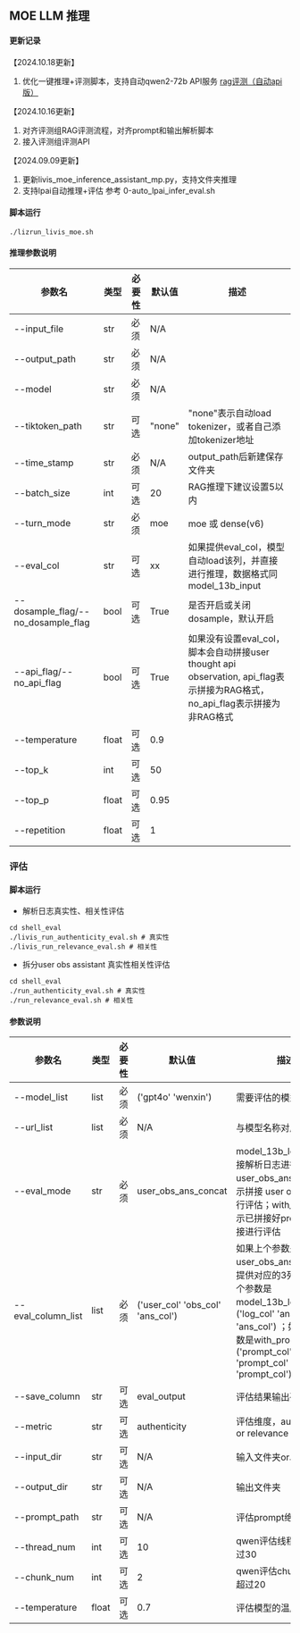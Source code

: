 ## MOE LLM 推理
#### 更新记录
【2024.10.18更新】
1. 优化一键推理+评测脚本，支持自动qwen2-72b API服务
[rag评测（自动api版）](https://li.feishu.cn/docx/YgApdJzV4omd8jxRqFvcBSu4nJd)

【2024.10.16更新】
1. 对齐评测组RAG评测流程，对齐prompt和输出解析脚本
2. 接入评测组评测API

【2024.09.09更新】
1. 更新livis_moe_inference_assistant_mp.py，支持文件夹推理
2. 支持lpai自动推理+评估 参考 0-auto_lpai_infer_eval.sh


#### 脚本运行
```
./lizrun_livis_moe.sh
```
#### 推理参数说明

| 参数名                             | 类型 | 必要性 | 默认值 | 描述 |
|------------------------------------|------|--------|--------|------|
| --input_file                       |str      |必须        |N/A        |      |
| --output_path                      |str      |必须        |N/A        |      |
| --model                            |str      |必须        |N/A        |      |
| --tiktoken_path                    |str      |可选        |"none"        |"none"表示自动load tokenizer，或者自己添加tokenizer地址      |
| --time_stamp                       |str      |必须        |N/A        |output_path后新建保存文件夹      |
| --batch_size                       |int      |可选        |20        |RAG推理下建议设置5以内      |
| --turn_mode                        |str      |必须       |moe        |moe 或 dense(v6)      |
| --eval_col                         |str      |可选        |xx        |如果提供eval_col，模型自动load该列，并直接进行推理，数据格式同model_13b_input      |
| --dosample_flag/--no_dosample_flag |bool      |可选        |True        |是否开启或关闭dosample，默认开启      |
| --api_flag/--no_api_flag           |bool      |可选        |True        |如果没有设置eval_col，脚本会自动拼接user thought api observation, api_flag表示拼接为RAG格式，no_api_flag表示拼接为非RAG格式      |
| --temperature                      |float      |可选        |0.9        |      |
| --top_k                            |int      |可选        |50        |      |
| --top_p                            |float      |可选        |0.95        |      |
| --repetition                       |float      |可选        |1        |      |


### 评估
#### 脚本运行
- 解析日志真实性、相关性评估
```
cd shell_eval
./livis_run_authenticity_eval.sh # 真实性
./livis_run_relevance_eval.sh # 相关性
```
- 拆分user obs assistant 真实性相关性评估
```
cd shell_eval
./run_authenticity_eval.sh # 真实性
./run_relevance_eval.sh # 相关性
```
#### 参数说明
| 参数名                  | 类型 | 必要性 | 默认值 | 描述 |
|------------------------------------|------|--------|--------|------|
| --model_list           |list      |必须        |('gpt4o' 'wenxin')     |需要评估的模型名称    |
| --url_list             |list      |必须        |N/A      |与模型名称对应的url   |
| --eval_mode             |str      |必须        |user_obs_ans_concat       |model_13b_log表示直接解析日志进行评估；user_obs_ans_concat表示拼接 user obs ans 进行评估；with_prompt表示已拼接好prompt可直接进行评估   |
| --eval_column_list             |list      |必须        |('user_col' 'obs_col' 'ans_col')        |如果上个参数是user_obs_ans_concat，提供对应的3列；如果上个参数是model_13b_log，('log_col' 'ans_col' 'ans_col') ；如果上个参数是with_prompt，('prompt_col' 'prompt_col' 'prompt_col') |
| --save_column             |str      |可选        |eval_output      |评估结果输出列名   |
| --metric             |str      |可选        |authenticity      |评估维度，authenticity or relevance   |
| --input_dir             |str      |可选        |N/A      |输入文件夹or单个文件   |
| --output_dir             |str      |可选        |N/A      |输出文件夹   |
| --prompt_path             |str      |可选        |N/A      |评估prompt绝对路径   |
| --thread_num             |int      |可选        |10      |qwen评估线程数，不超过30   |
| --chunk_num             |int      |可选        |2     |qwen评估chunk数，不超过20   |
| --temperature             |float     |可选        |0.7     |评估模型的温度   |